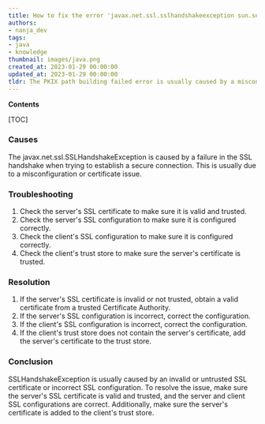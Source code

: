 ```yaml
---
title: How to fix the error 'javax.net.ssl.sslhandshakeexception sun.security.validator.validatorexception pkix path building failed'?
authors:
- nanja_dev
tags:
- java
- knowledge
thumbnail: images/java.png
created_at: 2023-01-29 00:00:00
updated_at: 2023-01-29 00:00:00
tldr: The PKIX path building failed error is usually caused by a misconfigured or invalid SSL certificate.
---
```


**Contents**

[TOC]

### Causes

The javax.net.ssl.SSLHandshakeException is caused by a failure in the SSL handshake when trying to establish a secure connection. This is usually due to a misconfiguration or certificate issue.

### Troubleshooting

1. Check the server's SSL certificate to make sure it is valid and trusted.
2. Check the server's SSL configuration to make sure it is configured correctly.
3. Check the client's SSL configuration to make sure it is configured correctly.
4. Check the client's trust store to make sure the server's certificate is trusted.

### Resolution

1. If the server's SSL certificate is invalid or not trusted, obtain a valid certificate from a trusted Certificate Authority.
2. If the server's SSL configuration is incorrect, correct the configuration.
3. If the client's SSL configuration is incorrect, correct the configuration.
4. If the client's trust store does not contain the server's certificate, add the server's certificate to the trust store.

### Conclusion

SSLHandshakeException is usually caused by an invalid or untrusted SSL certificate or incorrect SSL configuration. To resolve the issue, make sure the server's SSL certificate is valid and trusted, and the server and client SSL configurations are correct. Additionally, make sure the server's certificate is added to the client's trust store.
